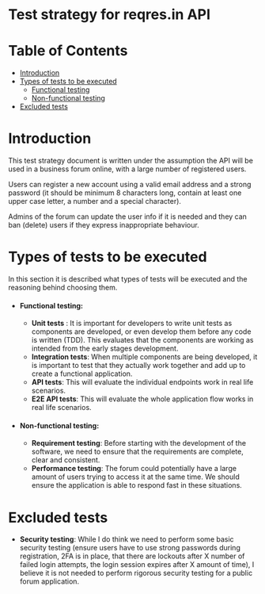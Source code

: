 # Test strategy for reqres.in API

# Table of Contents
  - [Introduction](#introduction)
  - [Types of tests to be executed](#types-of-tests-to-be-executed)
    - [Functional testing](#functional-testing)
    - [Non-functional testing](#non-functional-testing)
  - [Excluded tests](#excluded-tests)


# Introduction

This test strategy document is written under the assumption the API will be used in a business forum online, with a large number of registered users.

Users can register a new account using a valid email address and a strong password (it should be minimum 8 characters long, contain at least one upper case letter, a number and a special character).

Admins of the forum can update the user info if it is needed and they can ban (delete) users if they express inappropriate behaviour.



# Types of tests to be executed

In this section it is described what types of tests will be executed and the reasoning behind choosing them.

- #### **Functional testing:**

  - **Unit tests** : It is important for developers to write unit tests as components are developed, or even develop them before any code is written (TDD). This evaluates that the components are working as intended from the early stages development.
  - **Integration tests**: When multiple components are being developed, it is important to test that they actually work together and add up to create a functional application.
  - **API tests**: This will evaluate the individual endpoints work in real life scenarios.
  - **E2E API tests**: This will evaluate the whole application flow works in real life scenarios.
  
- #### **Non-functional testing**:

  - **Requirement testing**: Before starting with the development of the software, we need to ensure that the requirements are complete, clear and consistent.
  - **Performance testing**: The forum could potentially have a large amount of users trying to access it at the same time. We should ensure the application is able to respond fast in these situations.



# Excluded tests

- **Security testing**: While I do think we need to perform some basic security testing (ensure users have to use strong passwords during registration, 2FA is in place, that there are lockouts after X number of failed login attempts, the login session expires after X amount of time), I believe it is not needed to perform rigorous security testing for a public forum application.
 
